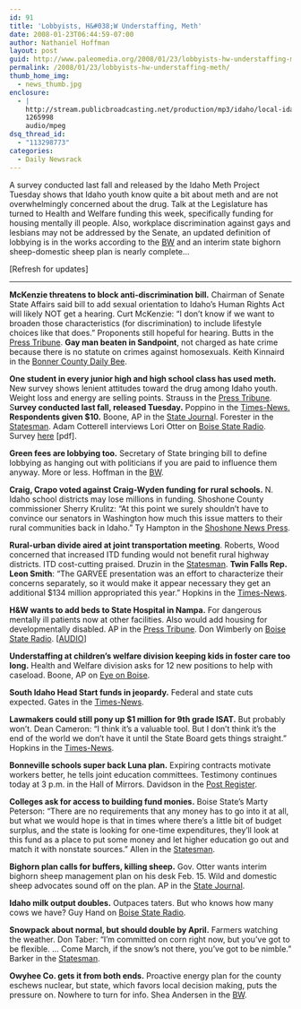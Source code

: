 ```yaml
---
id: 91
title: 'Lobbyists, H&#038;W Understaffing, Meth'
date: 2008-01-23T06:44:59-07:00
author: Nathaniel Hoffman
layout: post
guid: http://www.paleomedia.org/2008/01/23/lobbyists-hw-understaffing-meth/
permalink: /2008/01/23/lobbyists-hw-understaffing-meth/
thumb_home_img:
  - news_thumb.jpg
enclosure:
  - |
    http://stream.publicbroadcasting.net/production/mp3/idaho/local-idaho-668857.mp3
    1265998
    audio/mpeg
dsq_thread_id:
  - "113298773"
categories:
  - Daily Newsrack
---
```

A survey conducted last fall and released by the Idaho Meth Project Tuesday shows that Idaho youth know quite a bit about meth and are not overwhelmingly concerned about the drug. Talk at the Legislature has turned to Health and Welfare funding this week, specifically funding for housing mentally ill people. Also, workplace discrimination against gays and lesbians may not be addressed by the Senate, an updated definition of lobbying is in the works according to the [BW](http://www.boiseweekly.com/gyrobase/Content?oid=oid%3A310465) and an interim state bighorn sheep-domestic sheep plan is nearly complete&#8230;

[Refresh for updates]

* * *

**McKenzie threatens to block anti-discrimination bill.** Chairman of Senate State Affairs said bill to add sexual orientation to Idaho&#8217;s Human Rights Act will likely NOT get a hearing. Curt McKenzie: “I don’t know if we want to broaden those characteristics (for discrimination) to include lifestyle choices like that does.” Proponents still hopeful for hearing. Butts in the [Press Tribune](http://www.idahopress.com/?id=3313). **Gay man beaten in Sandpoint**, not charged as hate crime because there is no statute on crimes against homosexuals. Keith Kinnaird in the [Bonner County Daily Bee](http://www.bonnercountydailybee.com/articles/2008/01/22/news/news01.txt).

**One student in every junior high and high school class has used meth.** New survey shows lenient attitudes toward the drug among Idaho youth. Weight loss and energy are selling points. Strauss in the [Press Tribune](http://www.idahopress.com/?id=3314). S**urvey conducted last fall, released Tuesday.** Poppino in the [Times-News.](http://www.magicvalley.com/articles/2008/01/23/news/local_state/129286.txt) **Respondents given $10.** Boone, AP in the [State Journa](http://www.idahostatejournal.com/articles/2008/01/23/ap-state-id/d8ub7a7o1.txt)l. Forester in the [Statesman](http://www.idahostatesman.com/newsupdates/story/272652.html). Adam Cotterell interviews Lori Otter on [Boise State Radio](http://www.publicbroadcasting.net/idaho/news.newsmain?action=article&ARTICLE_ID=1215665). Survey [here](http://www.idahomethproject.org/documents/Idaho_Meth_Survey.pdf) [pdf]. 

**Green fees are lobbying too.** Secretary of State bringing bill to define lobbying as hanging out with politicians if you are paid to influence them anyway. More or less. Hoffman in the [BW](http://www.boiseweekly.com/gyrobase/Content?oid=oid%3A310465).

**Craig, Crapo voted against Craig-Wyden funding for rural schools.** N. Idaho school districts may lose millions in funding. Shoshone County commissioner Sherry Krulitz: &#8220;At this point we surely shouldn&#8217;t have to convince our senators in Washington how much this issue matters to their rural communities back in Idaho.&#8221; Ty Hampton in the [Shoshone News Press](http://www.shoshonenewspress.com/articles/2008/01/22/news/news01.txt).

**Rural-urban divide aired at joint transportation meeting**. Roberts, Wood concerned that increased ITD funding would not benefit rural highway districts. ITD cost-cutting praised. Druzin in the [Statesman](http://www.idahostatesman.com/idahopolitics/story/272678.html). **Twin Falls Rep. Leon Smith**: &#8220;The GARVEE presentation was an effort to characterize their concerns separately, so it would make it appear necessary they get an additional $134 million appropriated this year.&#8221; Hopkins in the [Times-News](http://www.magicvalley.com/articles/2008/01/23/news/local_state/129258.txt).

**H&W wants to add beds to State Hospital in Nampa.** For dangerous mentally ill patients now at other facilities. Also would add housing for developmentally disabled. AP in the [Press Tribune](http://www.idahopress.com/?id=3312). Don Wimberly on [Boise State Radio](http://www.publicbroadcasting.net/idaho/news.newsmain?action=article&ARTICLE_ID=1215803&sectionID=1). [[AUDIO](http://stream.publicbroadcasting.net/production/mp3/idaho/local-idaho-668857.mp3)]

**Understaffing at children&#8217;s welfare division keeping kids in foster care too long.** Health and Welfare division asks for 12 new positions to help with caseload. Boone, AP on [Eye on Boise](http://www.spokesmanreview.com/blogs/boise/archive/?postID=6925#more). 

**South Idaho Head Start funds in jeopardy.** Federal and state cuts expected. Gates in the [Times-News](http://www.magicvalley.com/articles/2008/01/23/news/local_state/129250.txt).

**Lawmakers could still pony up $1 million for 9th grade ISAT.** But probably won&#8217;t. Dean Cameron: &#8220;I think it&#8217;s a valuable tool. But I don&#8217;t think it&#8217;s the end of the world we don&#8217;t have it until the State Board gets things straight.&#8221; Hopkins in the [Times-News](http://www.magicvalley.com/articles/2008/01/23/news/top_story/129284.txt).

**Bonneville schools super back Luna plan.** Expiring contracts motivate workers better, he tells joint education committees. Testimony continues today at 3 p.m. in the Hall of Mirrors. Davidson in the [Post Register](http://www.postregister.com/story.php?accnum=1002-01232008&today=2008-01-23%2000:00:00). 

**Colleges ask for access to building fund monies.** Boise State&#8217;s Marty Peterson: &#8220;There are no requirements that any money has to go into it at all, but what we would hope is that in times where there&#8217;s a little bit of budget surplus, and the state is looking for one-time expenditures, they&#8217;ll look at this fund as a place to put some money and let higher education go out and match it with nonstate sources.&#8221; Allen in the [Statesman](http://www.idahostatesman.com/idahopolitics/story/272676.html).

**Bighorn plan calls for buffers, killing sheep.** Gov. Otter wants interim bighorn sheep management plan on his desk Feb. 15. Wild and domestic sheep advocates sound off on the plan. AP in the [State Journal](http://www.idahostatejournal.com/articles/2008/01/23/news/local/news02.txt).

**Idaho milk output doubles.** Outpaces taters. But who knows how many cows we have? Guy Hand on [Boise State Radio](http://www.publicbroadcasting.net/idaho/news.newsmain?action=article&ARTICLE_ID=1213680). 

**Snowpack about normal, but should double by April.** Farmers watching the weather. Don Taber: &#8220;I&#8217;m committed on corn right now, but you&#8217;ve got to be flexible. &#8230; Come March, if the snow&#8217;s not there, you&#8217;ve got to be nimble.&#8221; Barker in the [Statesman](http://www.idahostatesman.com/eyepiece/story/272671.html).

**Owyhee Co. gets it from both ends.** Proactive energy plan for the county eschews nuclear, but state, which favors local decision making, puts the pressure on. Nowhere to turn for info. Shea Andersen in the [BW](http://www.boiseweekly.com/gyrobase/Content?oid=oid%3A310288).
